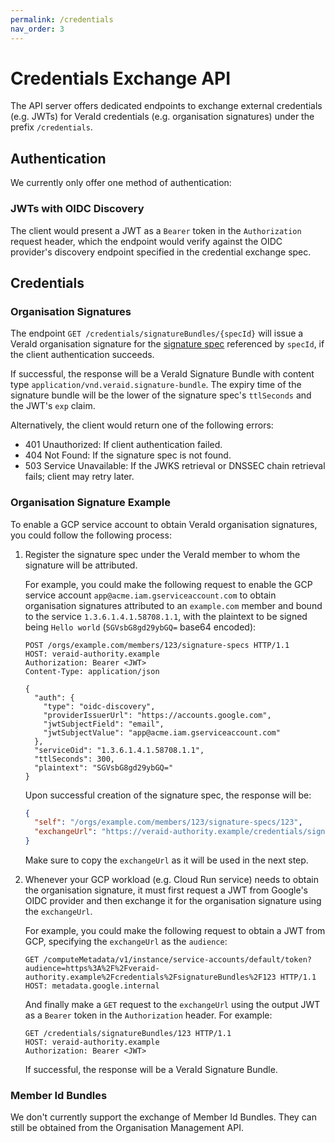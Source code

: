 ```yaml
---
permalink: /credentials
nav_order: 3
---
```

# Credentials Exchange API

The API server offers dedicated endpoints to exchange external credentials (e.g. JWTs) for VeraId credentials (e.g. organisation signatures) under the prefix `/credentials`.

## Authentication

We currently only offer one method of authentication:

### JWTs with OIDC Discovery

The client would present a JWT as a `Bearer` token in the `Authorization` request header, which the endpoint would verify against the OIDC provider's discovery endpoint specified in the credential exchange spec.

## Credentials

### Organisation Signatures

The endpoint `GET /credentials/signatureBundles/{specId}` will issue a VeraId organisation signature for the [signature spec](./api.md#signature-specs) referenced by `specId`, if the client authentication succeeds.

If successful, the response will be a VeraId Signature Bundle with content type `application/vnd.veraid.signature-bundle`. The expiry time of the signature bundle will be the lower of the signature spec's `ttlSeconds` and the JWT's `exp` claim.

Alternatively, the client would return one of the following errors:

- 401 Unauthorized: If client authentication failed.
- 404 Not Found: If the signature spec is not found.
- 503 Service Unavailable: If the JWKS retrieval or DNSSEC chain retrieval fails; client may retry later.

### Organisation Signature Example

To enable a GCP service account to obtain VeraId organisation signatures, you could follow the following process:

1. Register the signature spec under the VeraId member to whom the signature will be attributed.

   For example, you could make the following request to enable the GCP service account `app@acme.iam.gserviceaccount.com` to obtain organisation signatures attributed to an `example.com` member and bound to the service `1.3.6.1.4.1.58708.1.1`, with the plaintext to be signed being `Hello world` (`SGVsbG8gd29ybGQ=` base64 encoded):

   ```http
   POST /orgs/example.com/members/123/signature-specs HTTP/1.1
   HOST: veraid-authority.example
   Authorization: Bearer <JWT>
   Content-Type: application/json

   {
     "auth": {
       "type": "oidc-discovery",
       "providerIssuerUrl": "https://accounts.google.com",
       "jwtSubjectField": "email",
       "jwtSubjectValue": "app@acme.iam.gserviceaccount.com"
     },
     "serviceOid": "1.3.6.1.4.1.58708.1.1",
     "ttlSeconds": 300,
     "plaintext": "SGVsbG8gd29ybGQ="
   }
   ```

   Upon successful creation of the signature spec, the response will be:

   ```json
   {
     "self": "/orgs/example.com/members/123/signature-specs/123",
     "exchangeUrl": "https://veraid-authority.example/credentials/signatureBundles/123"
   }
   ```

   Make sure to copy the `exchangeUrl` as it will be used in the next step.
2. Whenever your GCP workload (e.g. Cloud Run service) needs to obtain the organisation signature, it must first request a JWT from Google's OIDC provider and then exchange it for the organisation signature using the `exchangeUrl`.

   For example, you could make the following request to obtain a JWT from GCP, specifying the `exchangeUrl` as the `audience`:

   ```http
   GET /computeMetadata/v1/instance/service-accounts/default/token?audience=https%3A%2F%2Fveraid-authority.example%2Fcredentials%2FsignatureBundles%2F123 HTTP/1.1
   HOST: metadata.google.internal
   ```

   And finally make a `GET` request to the `exchangeUrl` using the output JWT as a `Bearer` token in the `Authorization` header. For example:

   ```http
   GET /credentials/signatureBundles/123 HTTP/1.1
   HOST: veraid-authority.example
   Authorization: Bearer <JWT>
   ```

   If successful, the response will be a VeraId Signature Bundle.

### Member Id Bundles

We don't currently support the exchange of Member Id Bundles. They can still be obtained from the Organisation Management API.